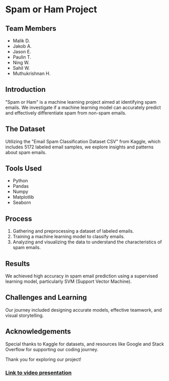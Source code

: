 # Spam or Ham Project 

## Team Members
- Malik D.
- Jakob A.
- Jason E.
- Paulin T.
- Ning W.
- Sahil W.
- Muthukrishnan H.

## Introduction
"Spam or Ham" is a machine learning project aimed at identifying spam emails. We investigate if a machine learning model can accurately predict and effectively differentiate spam from non-spam emails.

## The Dataset
Utilizing the "Email Spam Classification Dataset CSV" from Kaggle, which includes 5172 labeled email samples, we explore insights and patterns about spam emails.

## Tools Used
- Python
- Pandas
- Numpy
- Matplotlib
- Seaborn

## Process
1. Gathering and preprocessing a dataset of labeled emails.
2. Training a machine learning model to classify emails.
3. Analyzing and visualizing the data to understand the characteristics of spam emails.

## Results
We achieved high accuracy in spam email prediction using a supervised learning model, particularly SVM (Support Vector Machine).

## Challenges and Learning
Our journey included designing accurate models, effective teamwork, and visual storytelling.

## Acknowledgements
Special thanks to Kaggle for datasets, and resources like Google and Stack Overflow for supporting our coding journey.

Thank you for exploring our project!

### [Link to video presentation](https://drive.google.com/file/d/15m59LDb9embHIhUhYJTctoBYuwEiBJ23/view?usp=drive_link)
